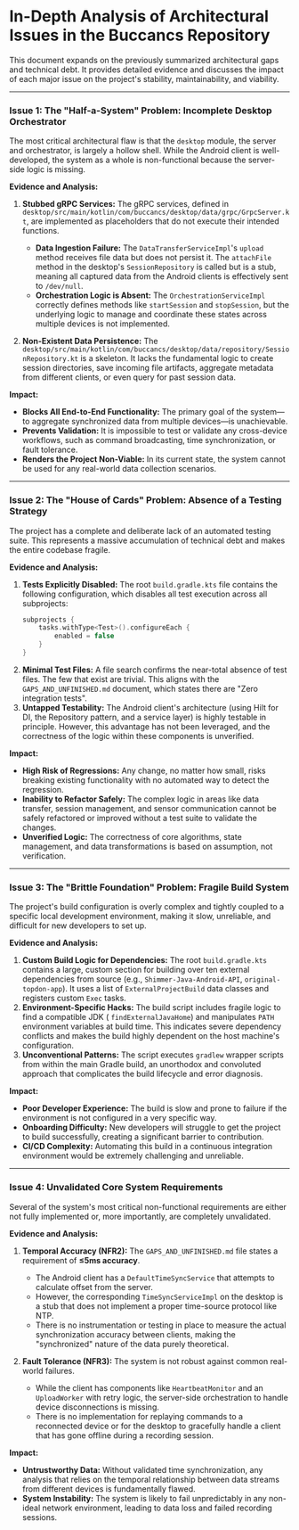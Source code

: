 # In-Depth Analysis of Architectural Issues in the Buccancs Repository

This document expands on the previously summarized architectural gaps and technical debt. It provides detailed evidence
and discusses the impact of each major issue on the project's stability, maintainability, and viability.

---

### **Issue 1: The "Half-a-System" Problem: Incomplete Desktop Orchestrator**

The most critical architectural flaw is that the `desktop` module, the server and orchestrator, is largely a hollow
shell. While the Android client is well-developed, the system as a whole is non-functional because the server-side logic
is missing.

**Evidence and Analysis:**

1. **Stubbed gRPC Services:** The gRPC services, defined in
   `desktop/src/main/kotlin/com/buccancs/desktop/data/grpc/GrpcServer.kt`, are implemented as placeholders that do not
   execute their intended functions.
    * **Data Ingestion Failure:** The `DataTransferServiceImpl`'s `upload` method receives file data but does not
      persist it. The `attachFile` method in the desktop's `SessionRepository` is called but is a stub, meaning all
      captured data from the Android clients is effectively sent to `/dev/null`.
    * **Orchestration Logic is Absent:** The `OrchestrationServiceImpl` correctly defines methods like `startSession`
      and `stopSession`, but the underlying logic to manage and coordinate these states across multiple devices is not
      implemented.

2. **Non-Existent Data Persistence:** The
   `desktop/src/main/kotlin/com/buccancs/desktop/data/repository/SessionRepository.kt` is a skeleton. It lacks the
   fundamental logic to create session directories, save incoming file artifacts, aggregate metadata from different
   clients, or even query for past session data.

**Impact:**

* **Blocks All End-to-End Functionality:** The primary goal of the system—to aggregate synchronized data from multiple
  devices—is unachievable.
* **Prevents Validation:** It is impossible to test or validate any cross-device workflows, such as command
  broadcasting, time synchronization, or fault tolerance.
* **Renders the Project Non-Viable:** In its current state, the system cannot be used for any real-world data collection
  scenarios.

---

### **Issue 2: The "House of Cards" Problem: Absence of a Testing Strategy**

The project has a complete and deliberate lack of an automated testing suite. This represents a massive accumulation of
technical debt and makes the entire codebase fragile.

**Evidence and Analysis:**

1. **Tests Explicitly Disabled:** The root `build.gradle.kts` file contains the following configuration, which disables
   all test execution across all subprojects:
   ```kotlin
   subprojects {
       tasks.withType<Test>().configureEach {
           enabled = false
       }
   }
   ```
2. **Minimal Test Files:** A file search confirms the near-total absence of test files. The few that exist are trivial.
   This aligns with the `GAPS_AND_UNFINISHED.md` document, which states there are "Zero integration tests".
3. **Untapped Testability:** The Android client's architecture (using Hilt for DI, the Repository pattern, and a service
   layer) is highly testable in principle. However, this advantage has not been leveraged, and the correctness of the
   logic within these components is unverified.

**Impact:**

* **High Risk of Regressions:** Any change, no matter how small, risks breaking existing functionality with no automated
  way to detect the regression.
* **Inability to Refactor Safely:** The complex logic in areas like data transfer, session management, and sensor
  communication cannot be safely refactored or improved without a test suite to validate the changes.
* **Unverified Logic:** The correctness of core algorithms, state management, and data transformations is based on
  assumption, not verification.

---

### **Issue 3: The "Brittle Foundation" Problem: Fragile Build System**

The project's build configuration is overly complex and tightly coupled to a specific local development environment,
making it slow, unreliable, and difficult for new developers to set up.

**Evidence and Analysis:**

1. **Custom Build Logic for Dependencies:** The root `build.gradle.kts` contains a large, custom section for building
   over ten external dependencies from source (e.g., `Shimmer-Java-Android-API`, `original-topdon-app`). It uses a list
   of `ExternalProjectBuild` data classes and registers custom `Exec` tasks.
2. **Environment-Specific Hacks:** The build script includes fragile logic to find a compatible JDK (
   `findExternalJavaHome`) and manipulates `PATH` environment variables at build time. This indicates severe dependency
   conflicts and makes the build highly dependent on the host machine's configuration.
3. **Unconventional Patterns:** The script executes `gradlew` wrapper scripts from within the main Gradle build, an
   unorthodox and convoluted approach that complicates the build lifecycle and error diagnosis.

**Impact:**

* **Poor Developer Experience:** The build is slow and prone to failure if the environment is not configured in a very
  specific way.
* **Onboarding Difficulty:** New developers will struggle to get the project to build successfully, creating a
  significant barrier to contribution.
* **CI/CD Complexity:** Automating this build in a continuous integration environment would be extremely challenging and
  unreliable.

---

### **Issue 4: Unvalidated Core System Requirements**

Several of the system's most critical non-functional requirements are either not fully implemented or, more importantly,
are completely unvalidated.

**Evidence and Analysis:**

1. **Temporal Accuracy (NFR2):** The `GAPS_AND_UNFINISHED.md` file states a requirement of **≤5ms accuracy**.
    * The Android client has a `DefaultTimeSyncService` that attempts to calculate offset from the server.
    * However, the corresponding `TimeSyncServiceImpl` on the desktop is a stub that does not implement a proper
      time-source protocol like NTP.
    * There is no instrumentation or testing in place to measure the actual synchronization accuracy between clients,
      making the "synchronized" nature of the data purely theoretical.

2. **Fault Tolerance (NFR3):** The system is not robust against common real-world failures.
    * While the client has components like `HeartbeatMonitor` and an `UploadWorker` with retry logic, the server-side
      orchestration to handle device disconnections is missing.
    * There is no implementation for replaying commands to a reconnected device or for the desktop to gracefully handle
      a client that has gone offline during a recording session.

**Impact:**

* **Untrustworthy Data:** Without validated time synchronization, any analysis that relies on the temporal relationship
  between data streams from different devices is fundamentally flawed.
* **System Instability:** The system is likely to fail unpredictably in any non-ideal network environment, leading to
  data loss and failed recording sessions.
